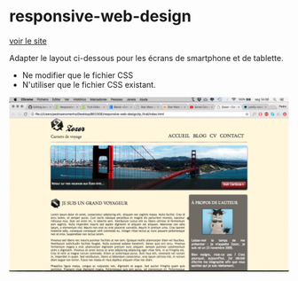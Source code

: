 # responsive-web-design

[voir le site](https://pedroseromenho.github.io/responsive-web-design/tp_final/)

Adapter le layout ci-dessous pour les écrans de smartphone et de tablette.

- Ne modifier que le fichier CSS 
- N'utiliser que le fichier CSS existant.

![layout](layout.png)
